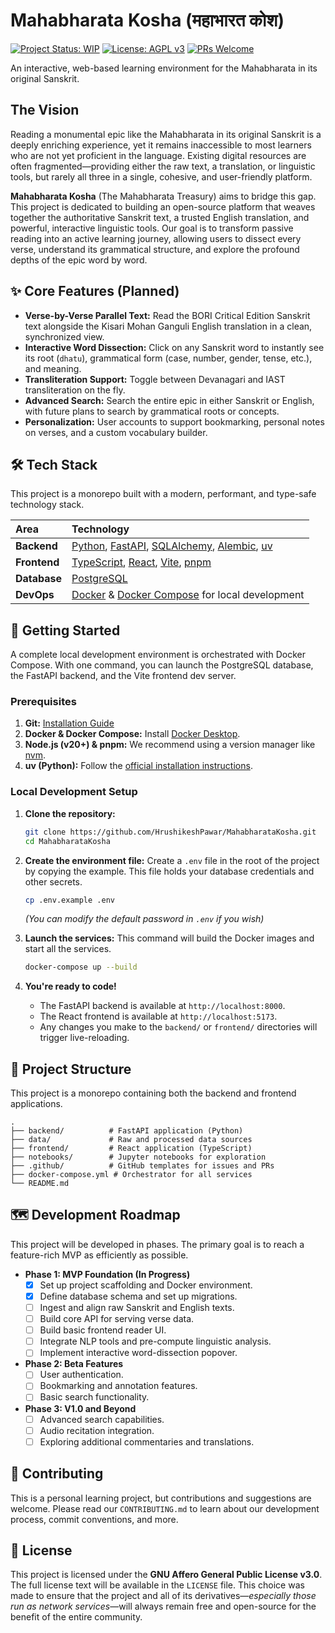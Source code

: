 # Mahabharata Kosha (महाभारत कोश)

[![Project Status: WIP](https://img.shields.io/badge/status-work_in_progress-yellow.svg)](https://github.com/your-username/mahabharata-kosha)
[![License: AGPL v3](https://img.shields.io/badge/License-AGPL%20v3-blue.svg)](https://www.gnu.org/licenses/agpl-3.0)
[![PRs Welcome](https://img.shields.io/badge/PRs-welcome-brightgreen.svg?style=flat-square)](http://makeapullrequest.com)

An interactive, web-based learning environment for the Mahabharata in its original Sanskrit.

## The Vision

Reading a monumental epic like the Mahabharata in its original Sanskrit is a deeply enriching experience, yet it remains inaccessible to most learners who are not yet proficient in the language. Existing digital resources are often fragmented—providing either the raw text, a translation, or linguistic tools, but rarely all three in a single, cohesive, and user-friendly platform.

**Mahabharata Kosha** (The Mahabharata Treasury) aims to bridge this gap. This project is dedicated to building an open-source platform that weaves together the authoritative Sanskrit text, a trusted English translation, and powerful, interactive linguistic tools. Our goal is to transform passive reading into an active learning journey, allowing users to dissect every verse, understand its grammatical structure, and explore the profound depths of the epic word by word.

## ✨ Core Features (Planned)

*   **Verse-by-Verse Parallel Text:** Read the BORI Critical Edition Sanskrit text alongside the Kisari Mohan Ganguli English translation in a clean, synchronized view.
*   **Interactive Word Dissection:** Click on any Sanskrit word to instantly see its root (`dhatu`), grammatical form (case, number, gender, tense, etc.), and meaning.
*   **Transliteration Support:** Toggle between Devanagari and IAST transliteration on the fly.
*   **Advanced Search:** Search the entire epic in either Sanskrit or English, with future plans to search by grammatical roots or concepts.
*   **Personalization:** User accounts to support bookmarking, personal notes on verses, and a custom vocabulary builder.

## 🛠 Tech Stack

This project is a monorepo built with a modern, performant, and type-safe technology stack.

| Area      | Technology                                                                                                   |
| :-------- | :----------------------------------------------------------------------------------------------------------- |
| **Backend**   | [Python](https://www.python.org/), [FastAPI](https://fastapi.tiangolo.com/), [SQLAlchemy](https://www.sqlalchemy.org/), [Alembic](https://alembic.sqlalchemy.org/), [uv](https://github.com/astral-sh/uv) |
| **Frontend**  | [TypeScript](https://www.typescriptlang.org/), [React](https://reactjs.org/), [Vite](https://vitejs.dev/), [pnpm](https://pnpm.io/)                                       |
| **Database**  | [PostgreSQL](https://www.postgresql.org/)                                                                    |
| **DevOps**    | [Docker](https://www.docker.com/) & [Docker Compose](https://docs.docker.com/compose/) for local development |

## 🚀 Getting Started

A complete local development environment is orchestrated with Docker Compose. With one command, you can launch the PostgreSQL database, the FastAPI backend, and the Vite frontend dev server.

### Prerequisites

1.  **Git:** [Installation Guide](https://git-scm.com/book/en/v2/Getting-Started-Installing-Git)
2.  **Docker & Docker Compose:** Install [Docker Desktop](https://www.docker.com/products/docker-desktop).
3.  **Node.js (v20+) & pnpm:** We recommend using a version manager like [nvm](https://github.com/nvm-sh/nvm).
4.  **uv (Python):** Follow the [official installation instructions](https://github.com/astral-sh/uv#installation).

### Local Development Setup

1.  **Clone the repository:**
    ```bash
    git clone https://github.com/HrushikeshPawar/MahabharataKosha.git
    cd MahabharataKosha
    ```

2.  **Create the environment file:**
    Create a `.env` file in the root of the project by copying the example. This file holds your database credentials and other secrets.
    ```bash
    cp .env.example .env
    ```
    *(You can modify the default password in `.env` if you wish)*

3.  **Launch the services:**
    This command will build the Docker images and start all the services.
    ```bash
    docker-compose up --build
    ```

4.  **You're ready to code!**
    *   The FastAPI backend is available at `http://localhost:8000`.
    *   The React frontend is available at `http://localhost:5173`.
    *   Any changes you make to the `backend/` or `frontend/` directories will trigger live-reloading.

## 📁 Project Structure

This project is a monorepo containing both the backend and frontend applications.

```
.
├── backend/          # FastAPI application (Python)
├── data/             # Raw and processed data sources
├── frontend/         # React application (TypeScript)
├── notebooks/        # Jupyter notebooks for exploration
├── .github/          # GitHub templates for issues and PRs
├── docker-compose.yml # Orchestrator for all services
└── README.md
```

## 🗺️ Development Roadmap

This project will be developed in phases. The primary goal is to reach a feature-rich MVP as efficiently as possible.

*   **Phase 1: MVP Foundation (In Progress)**
    *   [x] Set up project scaffolding and Docker environment.
    *   [x] Define database schema and set up migrations.
    *   [ ] Ingest and align raw Sanskrit and English texts.
    *   [ ] Build core API for serving verse data.
    *   [ ] Build basic frontend reader UI.
    *   [ ] Integrate NLP tools and pre-compute linguistic analysis.
    *   [ ] Implement interactive word-dissection popover.

*   **Phase 2: Beta Features**
    *   [ ] User authentication.
    *   [ ] Bookmarking and annotation features.
    *   [ ] Basic search functionality.

*   **Phase 3: V1.0 and Beyond**
    *   [ ] Advanced search capabilities.
    *   [ ] Audio recitation integration.
    *   [ ] Exploring additional commentaries and translations.

## 🙏 Contributing

This is a personal learning project, but contributions and suggestions are welcome. Please read our `CONTRIBUTING.md` to learn about our development process, commit conventions, and more.

## 📜 License

This project is licensed under the **GNU Affero General Public License v3.0**. The full license text will be available in the `LICENSE` file. This choice was made to ensure that the project and all of its derivatives—*especially those run as network services*—will always remain free and open-source for the benefit of the entire community.
